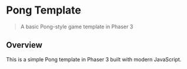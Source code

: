 # Pong Template
> A basic Pong-style game template in Phaser 3

## Overview

This is a simple Pong template in Phaser 3 built with modern JavaScript. 


